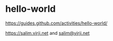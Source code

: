 # hello-world
https://guides.github.com/activities/hello-world/

https://salim.virji.net and <salim@virji.net>
